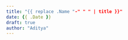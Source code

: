 ```yaml
---
title: "{{ replace .Name "-" " " | title }}"
date: {{ .Date }}
draft: true
author: "Aditya"
---
```


